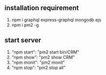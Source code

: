 ## installation requirement
1. npm i graphql express-graphql mongodb ejs
2. npm i pm2 -g

## start server
1. "npm start": "pm2 start bin/CRM"
2. "npm show": "pm2 show CRM"
3. "npm monit": "pm2 monit"
4. "npm stop": "pm2 stop all"
